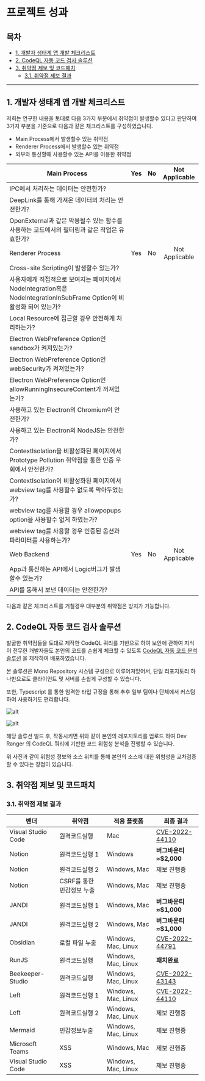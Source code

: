 # 프로젝트 성과

## 목차

- [1. 개발자 생태계 앱 개발 체크리스트](#1-개발자-생태계-앱-개발-체크리스트)
- [2. CodeQL 자동 코드 검사 솔루션](#2-CodeQL-자동-코드-검사-솔루션)
- [3. 취약점 제보 및 코드패치](#3-취약점-제보-및-코드패치)
  - [3.1. 취약점 제보 결과](#31-취약점-제보-결과)

---

## 1. 개발자 생태계 앱 개발 체크리스트

저희는 연구한 내용을 토대로 다음 3가지 부분에서 취약점이 발생할수 있다고 판단하여 3가지 부분을 기준으로 다음과 같은 체크리스트를 구성하였습니다.

- Main Process에서 발생할수 있는 취약점
- Renderer Process에서 발생할수 있는 취약점
- 외부와 통신할때 사용할수 있는 API를 이용한 취약점


| Main Process | Yes | No | Not Applicable |
| ------------------------- |  :----: |  :----: |  :----: |
| IPC에서 처리하는 데이터는 안전한가? |  |  |  |
| DeepLink를 통해 가져온 데이터의 처리는 안전한가? |  |  |  |
| OpenExternal과 같은 악용될수 있는 함수를 사용하는 코드에서의 필터링과 같은 작업은 유효한가? |  |  |  | |
| Renderer Process | Yes | No | Not Applicable |
| Cross-site Scripting이 발생할수 있는가? |  |  |  |
| 사용자에게 직접적으로 보여지는 페이지에서 NodeIntegration혹은 NodeIntegrationInSubFrame Option이 비활성화 되어 있는가? |  |  |  |
| Local Resource에 접근할 경우 안전하게 처리하는가? |  |  |  |
| Electron WebPreference Option인 sandbox가 켜져있는가? |  |  |  |
| Electron WebPreference Option인 webSecurity가 켜져있는가? |  |  |  |
| Electron WebPreference Option인 allowRunningInsecureContent가 꺼져있는가? |  |  |  |
| 사용하고 있는 Electron의 Chromium이 안전한가? |  |  |  |
| 사용하고 있는 Electron의 NodeJS는 안전한가? |  |  |  |
| ContextIsolation을 비활성화된 페이지에서 Prototype Pollution 취약점을 통한 인증 우회에서 안전한가? |  |  |  |
| ContextIsolation이 비활성화된 페이지에서 webview tag를 사용할수 없도록 막아두었는가? |  |  |  |
| webview tag를 사용할 경우 allowpopups option을 사용할수 없게 하였는가? |  |  |  |
| webview tag를 사용할 경우 인증된 옵션과 파라미터를 사용하는가? |  |  |  |
| Web Backend | Yes | No | Not Applicable |
| App과 통신하는 API에서 Logic버그가 발생할수 있는가? |  |  |  |
| API를 통해서 보낸 데이터는 안전한가? |  |  |  |

다음과 같은 체크리스트를 거칠경우 대부분의 취약점은 방지가 가능합니다.

## 2. CodeQL 자동 코드 검사 솔루션

발굴한 취약점들을 토대로 제작한 CodeQL 쿼리를 기반으로 하여 보안에 관하여 지식이 전무한 개발자들도 본인의 코드를 손쉽게 체크할 수 있도록 [CodeQL 자동 코드 분석 솔루션](https://github.com/BoB11-Dev-Ranger/CodeQL-Service) 을 제작하여 배포하였습니다.

본 솔루션은 Mono Repository 시스템 구성으로 이루어져있어서, 단일 리포지토리 하나만으로도 클라이언트 및 서버를 손쉽게 구성할 수 있습니다.

또한, Typescript 를 통한 엄격한 타입 규정을 통해 추후 일부 팀이나 단체에서 커스텀 하여 사용하기도 편리합니다.

![alt](https://i.imgur.com/uhsbU8K.png)

![alt](https://i.imgur.com/ThPjzNS.png)

해당 솔루션 빌드 후, 작동시키면 위와 같이 본인의 레포지토리를 업로드 하여 Dev Ranger 의 CodeQL 쿼리에 기반한 코드 위험성 분석을 진행할 수 있습니다.

위 사진과 같이 위험성 정보와 소스 위치를 통해 본인의 소스에 대한 위험성을 교차검증 할 수 있다는 장점이 있습니다.

## 3. 취약점 제보 및 코드패치

### 3.1. 취약점 제보 결과

| 벤더               | 취약점                    | 적용 플랫폼         | 최종 결과                                           |
| ------------------ | ------------------------- | ------------------- | --------------------------------------------------- |
| Visual Studio Code | 원격코드실행              | Mac                 | [CVE-2022-44110](https://cve.report/CVE-2022-44110) |
| Notion             | 원격코드실행 1            | Windows             | **버그바운티 ≈$2,000**                              |
| Notion             | 원격코드실행 2            | Windows, Mac        | 제보 진행중                                         |
| Notion             | CSRF를 통한 민감정보 누출 | Windows, Mac        | 제보 진행중                                         |
| JANDI              | 원격코드실행 1            | Windows, Mac        | **버그바운티 ≈$1,000**                              |
| JANDI              | 원격코드실행 2            | Windows, Mac        | **버그바운티 ≈$1,000**                              |
| Obsidian           | 로컬 파일 누출            | Windows, Mac, Linux | [CVE-2022-44791](https://cve.report/CVE-2022-44791) |
| RunJS              | 원격코드실행              | Windows, Mac, Linux | **패치완료**                                        |
| Beekeeper-Studio   | 원격코드실행              | Windows, Mac, Linux | [CVE-2022-43143](https://cve.report/CVE-2022-43143) |
| Left               | 원격코드실행 1            | Windows, Mac, Linux | [CVE-2022-44110](https://cve.report/CVE-2022-44110) |
| Left               | 원격코드실행 2            | Windows, Mac, Linux | 제보 진행중                                         |
| Mermaid            | 민감정보누출              | Windows, Mac, Linux | 제보 진행중                                         |
| Microsoft Teams    | XSS                       | Windows, Mac        | 제보 진행중                                         |
| Visual Studio Code | XSS                       | Windows, Mac, Linux | 제보 진행중                                         |
